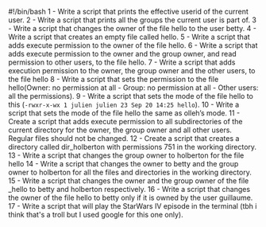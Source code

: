 #!/bin/bash
1 - Write a script that prints the effective userid of the current user.
2 - Write a script that prints all the groups the current user is part of.
3 - Write a script that changes the owner of the file hello to the user betty.
4 - Write a script that creates an empty file called hello.
5 - Write a script that adds execute permission to the owner of the file hello.
6 - Write a script that adds execute permission to the owner and the group owner, and read permission to other users, to the file hello.
7 - Write a script that adds execution permission to the owner, the group owner and the other users, to the file hello
8 - Write a script that sets the permission to the file hello(Owner: no permission at all - Group: no permission at all - Other users: all the permissions).
9 - Write a script that sets the mode of the file hello to this (` -rwxr-x-wx 1 julien julien 23 Sep 20 14:25 hello `).
10 - Write a script that sets the mode of the file hello the same as olleh’s mode.
11 - Create a script that adds execute permission to all subdirectories of the current directory for the owner, the group owner and all other users. Regular files should not be changed.
12 - Create a script that creates a directory called dir_holberton with permissions 751 in the working directory.
13 - Write a script that changes the group owner to holberton for the file hello
14 - Write a script that changes the owner to betty and the group owner to holberton for all the files and directories in the working directory.
15 - Write a script that changes the owner and the group owner of the file _hello to betty and holberton respectively.
16 - Write a script that changes the owner of the file hello to betty only if it is owned by the user guillaume.
17 - Write a script that will play the StarWars IV episode in the terminal (tbh i think that's a troll but I used google for this one only).